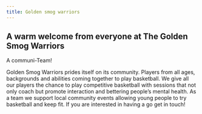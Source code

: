 ```yaml
---
title: Golden smog warriors
---
```


## A warm welcome from everyone at The Golden Smog Warriors

A communi-Team!

Golden Smog Warriors prides itself on its community. Players from all ages, backgrounds and abilities coming together to play basketball. We give all our players the chance to play competitive basketball with sessions that not only coach but promote interaction and bettering people’s mental health. As a team we support local community events allowing young people to try basketball and keep fit. If you are interested in having a go get in touch!

